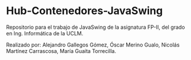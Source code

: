 # Hub-Contenedores-JavaSwing
Repositorio para el trabajo de JavaSwing de la asignatura FP-II, del grado en Ing. Informática de la UCLM.

Realizado por:
Alejandro Gallegos Gómez,
Óscar Merino Gualo,
Nicolás Martínez Carrascosa,
María Guaita Torrecilla.
